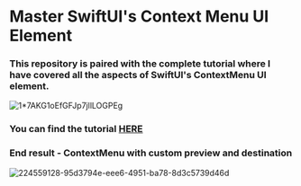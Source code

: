 # Master SwiftUI's Context Menu UI Element

### This repository is paired with the complete tutorial where I have covered all the aspects of SwiftUI's ContextMenu UI element.

![1*7AKG1oEfGFJp7jllLOGPEg](https://github.com/AisultanAskarov/SwiftUI-ContextMenu-Tutorial/assets/36818367/5cfaa9e2-536a-48f5-8673-91a85b9af62e)

### You can find the tutorial [HERE](https://medium.com/@aisultan.askarov/mastering-swiftuis-contextmenu-tips-and-tricks-for-next-level-ios-development-custom-preview-and-546e72dec1ce)

### End result - ContextMenu with custom preview and destination

![224559128-95d3794e-eee6-4951-ba78-8d3c5739d46d](https://user-images.githubusercontent.com/36818367/229281060-8c82e5af-f1de-48a7-a26a-d624aad531d6.gif)
